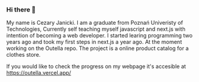 ### Hi there 👋

My name is Cezary Janicki. I am a graduate from Poznań Univeristy of Technologies, Currently self teaching myself javascript and next.js with intention of becoming a web developer. I started learing programming two years ago and took my first steps in next.js a year ago. At the moment working on the Outella repo. The project is a online product catalog for a clothes store.  

If you would like to check the progress on my webpage it's accesible at https://outella.vercel.app/
<!--
**Cezary-Janicki/Cezary-Janicki** is a ✨ _special_ ✨ repository because its `README.md` (this file) appears on your GitHub profile.

Here are some ideas to get you started:

- 🔭 I’m currently working on Outella
- 🌱 I’m currently learning ...
- 👯 I’m looking to collaborate on ...
- 🤔 I’m looking for help with ...
- 💬 Ask me about ...
- 📫 How to reach me: ...
- ⚡ Fun fact: ...
-->
